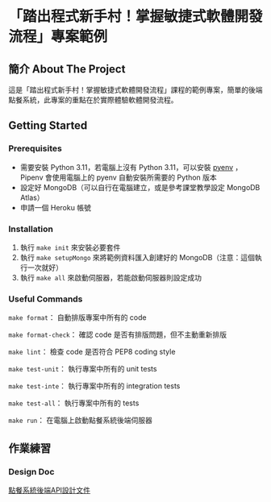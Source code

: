 
# 「踏出程式新手村！掌握敏捷式軟體開發流程」專案範例

## 簡介 About The Project

這是「踏出程式新手村！掌握敏捷式軟體開發流程」課程的範例專案，簡單的後端點餐系統，此專案的重點在於實際體驗軟體開發流程。

## Getting Started

### Prerequisites

- 需要安裝 Python 3.11，若電腦上沒有 Python 3.11，可以安裝 [pyenv](https://github.com/pyenv/pyenv) ，Pipenv 會使用電腦上的 pyenv 自動安裝所需要的 Python 版本
- 設定好 MongoDB（可以自行在電腦建立，或是參考課堂教學設定 MongoDB Atlas）
- 申請一個 Heroku 帳號

### Installation

1. 執行 `make init` 來安裝必要套件
2. 執行 `make setupMongo` 來將範例資料匯入創建好的 MongoDB（注意：這個執行一次就好）
3. 執行 `make all` 來啟動伺服器，若能啟動伺服器則設定成功

### Useful Commands

`make format`： 自動排版專案中所有的 code

`make format-check`： 確認 code 是否有排版問題，但不主動重新排版

`make lint`： 檢查 code 是否符合 PEP8 coding style

`make test-unit`： 執行專案中所有的 unit tests

`make test-inte`： 執行專案中所有的 integration tests

`make test-all`： 執行專案中所有的 tests

`make run`： 在電腦上啟動點餐系統後端伺服器

## 作業練習

### Design Doc
[點餐系統後端API設計文件](https://github.com/yeeway0609/hahow-software-development-course/tree/main/design_doc)